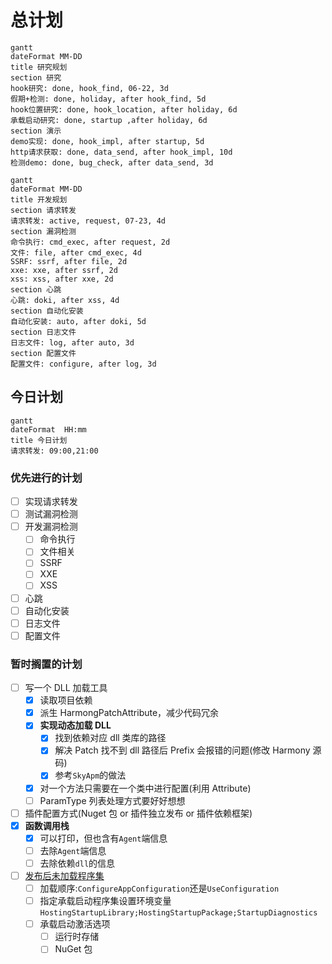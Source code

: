 # 总计划

```mermaid
gantt
dateFormat MM-DD
title 研究规划
section 研究
hook研究: done, hook_find, 06-22, 3d
假期+检测: done, holiday, after hook_find, 5d
hook位置研究: done, hook_location, after holiday, 6d
承载启动研究: done, startup ,after holiday, 6d
section 演示
demo实现: done, hook_impl, after startup, 5d
http请求获取: done, data_send, after hook_impl, 10d
检测demo: done, bug_check, after data_send, 3d
```

```mermaid
gantt
dateFormat MM-DD
title 开发规划
section 请求转发
请求转发: active, request, 07-23, 4d
section 漏洞检测
命令执行: cmd_exec, after request, 2d
文件: file, after cmd_exec, 4d
SSRF: ssrf, after file, 2d
xxe: xxe, after ssrf, 2d
xss: xss, after xxe, 2d
section 心跳
心跳: doki, after xss, 4d
section 自动化安装
自动化安装: auto, after doki, 5d
section 日志文件
日志文件: log, after auto, 3d
section 配置文件
配置文件: configure, after log, 3d
```

## 今日计划

```mermaid
gantt
dateFormat  HH:mm
title 今日计划
请求转发: 09:00,21:00
```

### 优先进行的计划

- [ ] 实现请求转发
- [ ] 测试漏洞检测
- [ ] 开发漏洞检测
  - [ ] 命令执行
  - [ ] 文件相关
  - [ ] SSRF
  - [ ] XXE
  - [ ] XSS
- [ ] 心跳
- [ ] 自动化安装
- [ ] 日志文件
- [ ] 配置文件

### 暂时搁置的计划

- [ ] 写一个 DLL 加载工具
  - [x] 读取项目依赖
  - [x] 派生 HarmongPatchAttribute，减少代码冗余
  - [x] **实现动态加载 DLL**
    - [x] 找到依赖对应 dll 类库的路径
    - [x] 解决 Patch 找不到 dll 路径后 Prefix 会报错的问题(修改 Harmony 源码)
    - [x] 参考`SkyApm`的做法
  - [x] 对一个方法只需要在一个类中进行配置(利用 Attribute)
  - [ ] ParamType 列表处理方式要好好想想
- [ ] 插件配置方式(Nuget 包 or 插件独立发布 or 插件依赖框架)
- [x] **函数调用栈**
  - [x] 可以打印，但也含有`Agent`端信息
  - [ ] 去除`Agent`端信息
  - [ ] 去除依赖`dll`的信息
- [ ] [发布后未加载程序集](https://docs.microsoft.com/zh-cn/aspnet/core/fundamentals/host/platform-specific-configuration?view=aspnetcore-3.1)
  - [ ] 加载顺序:`ConfigureAppConfiguration`还是`UseConfiguration`
  - [ ] 指定承载启动程序集设置环境变量`HostingStartupLibrary;HostingStartupPackage;StartupDiagnostics`
  - [ ] 承载启动激活选项
    - [ ] 运行时存储
    - [ ] NuGet 包
